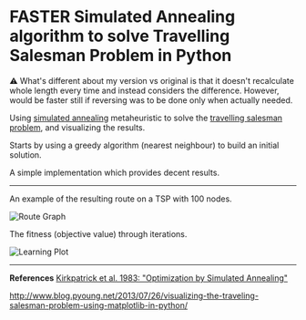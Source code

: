 FASTER Simulated Annealing algorithm to solve Travelling Salesman Problem in Python
===================


⚠ What's different about my version vs original is that it doesn't recalculate whole length every time and instead considers the difference. However, would be faster still if reversing was to be done only when actually needed.


Using [simulated annealing](https://en.wikipedia.org/wiki/Simulated_annealing) metaheuristic to solve the [travelling salesman problem](https://en.wikipedia.org/wiki/Travelling_salesman_problem), and visualizing the results. 

Starts by using a greedy algorithm (nearest neighbour) to build an initial solution.

A simple implementation which provides decent results.

----------

An example of the resulting route on a TSP with 100 nodes.

![Route Graph](http://i.imgur.com/IY9cCJG.png)

The fitness (objective value) through iterations.

![Learning Plot](http://i.imgur.com/EVOkZs3.png)


----------

**References**
[Kirkpatrick et al. 1983: "Optimization by Simulated Annealing"](http://leonidzhukov.net/hse/2013/stochmod/papers/KirkpatrickGelattVecchi83.pdf)

http://www.blog.pyoung.net/2013/07/26/visualizing-the-traveling-salesman-problem-using-matplotlib-in-python/
